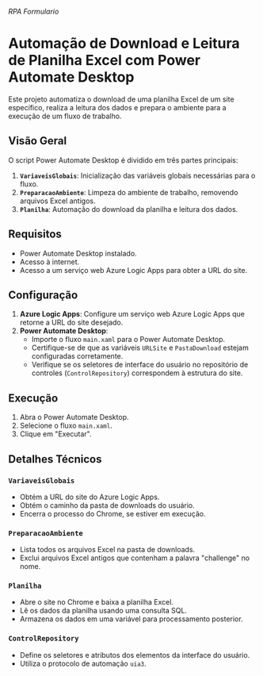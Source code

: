 *RPA Formulario*

# Automação de Download e Leitura de Planilha Excel com Power Automate Desktop

Este projeto automatiza o download de uma planilha Excel de um site específico, realiza a leitura dos dados e prepara o ambiente para a execução de um fluxo de trabalho.

## Visão Geral

O script Power Automate Desktop é dividido em três partes principais:

1.  **`VariaveisGlobais`**: Inicialização das variáveis globais necessárias para o fluxo.
2.  **`PreparacaoAmbiente`**: Limpeza do ambiente de trabalho, removendo arquivos Excel antigos.
3.  **`Planilha`**: Automação do download da planilha e leitura dos dados.

## Requisitos

* Power Automate Desktop instalado.
* Acesso à internet.
* Acesso a um serviço web Azure Logic Apps para obter a URL do site.

## Configuração

1.  **Azure Logic Apps**: Configure um serviço web Azure Logic Apps que retorne a URL do site desejado.
2.  **Power Automate Desktop**:
    * Importe o fluxo `main.xaml` para o Power Automate Desktop.
    * Certifique-se de que as variáveis `URLSite` e `PastaDownload` estejam configuradas corretamente.
    * Verifique se os seletores de interface do usuário no repositório de controles (`ControlRepository`) correspondem à estrutura do site.

## Execução

1.  Abra o Power Automate Desktop.
2.  Selecione o fluxo `main.xaml`.
3.  Clique em "Executar".

## Detalhes Técnicos

### `VariaveisGlobais`

* Obtém a URL do site do Azure Logic Apps.
* Obtém o caminho da pasta de downloads do usuário.
* Encerra o processo do Chrome, se estiver em execução.

### `PreparacaoAmbiente`

* Lista todos os arquivos Excel na pasta de downloads.
* Exclui arquivos Excel antigos que contenham a palavra "challenge" no nome.

### `Planilha`

* Abre o site no Chrome e baixa a planilha Excel.
* Lê os dados da planilha usando uma consulta SQL.
* Armazena os dados em uma variável para processamento posterior.

### `ControlRepository`

* Define os seletores e atributos dos elementos da interface do usuário.
* Utiliza o protocolo de automação `uia3`.
